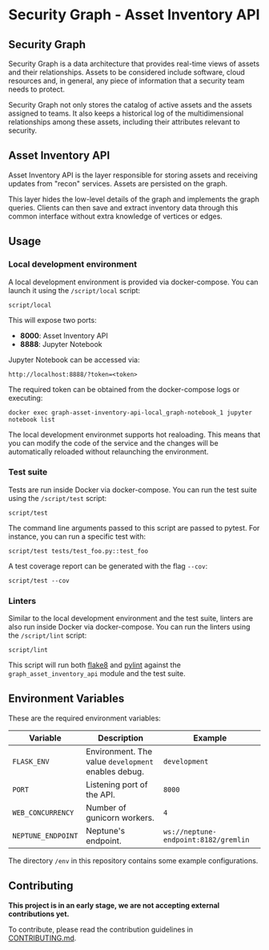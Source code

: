 # Security Graph - Asset Inventory API

## Security Graph

Security Graph is a data architecture that provides real-time views of assets
and their relationships. Assets to be considered include software, cloud
resources and, in general, any piece of information that a security team needs
to protect.

Security Graph not only stores the catalog of active assets and the assets
assigned to teams. It also keeps a historical log of the multidimensional
relationships among these assets, including their attributes relevant to
security.

## Asset Inventory API

Asset Inventory API is the layer responsible for storing assets and receiving
updates from "recon" services. Assets are persisted on the graph.

This layer hides the low-level details of the graph and implements the graph
queries. Clients can then save and extract inventory data through this common
interface without extra knowledge of vertices or edges.

## Usage

### Local development environment

A local development environment is provided via docker-compose. You can launch
it using the `/script/local` script:

```
script/local
```

This will expose two ports:

- **8000**: Asset Inventory API
- **8888**: Jupyter Notebook

Jupyter Notebook can be accessed via:

```
http://localhost:8888/?token=<token>
```

The required token can be obtained from the docker-compose logs or executing:

```
docker exec graph-asset-inventory-api-local_graph-notebook_1 jupyter notebook list
```

The local development environmet supports hot realoading. This means that you
can modify the code of the service and the changes will be automatically
reloaded without relaunching the environment.

### Test suite

Tests are run inside Docker via docker-compose. You can run the test suite
using the `/script/test` script:

```
script/test
```

The command line arguments passed to this script are passed to pytest. For
instance, you can run a specific test with:

```
script/test tests/test_foo.py::test_foo
```

A test coverage report can be generated with the flag `--cov`:

```
script/test --cov
```

### Linters

Similar to the local development environment and the test suite, linters are
also run inside Docker via docker-compose. You can run the linters using the
`/script/lint` script:

```
script/lint
```

This script will run both [flake8] and [pylint] against the
`graph_asset_inventory_api` module and the test suite.

## Environment Variables

These are the required environment variables:

| Variable | Description | Example |
| --- | --- | --- |
| `FLASK_ENV` | Environment. The value `development` enables debug. | `development` |
| `PORT` | Listening port of the API. | `8000` |
| `WEB_CONCURRENCY` | Number of gunicorn workers. | `4` |
| `NEPTUNE_ENDPOINT` | Neptune's endpoint. | `ws://neptune-endpoint:8182/gremlin` |

The directory `/env` in this repository contains some example configurations.

## Contributing

**This project is in an early stage, we are not accepting external
contributions yet.**

To contribute, please read the contribution guidelines in [CONTRIBUTING.md].


[CONTRIBUTING.md]: CONTRIBUTING.md
[flake8]: https://flake8.pycqa.org/
[pylint]: https://pylint.pycqa.org/
